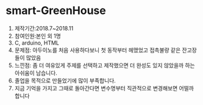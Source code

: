 # smart-GreenHouse
1. 제작기간:2018.7~2018.11
2. 참여인원:본인 외 1명
3. C, arduino, HTML
4. 문제점: 아두이노를 처음 사용하다보니 첫 동작부터 헤맸었고 접촉불량 같은 잔고장들이 많았음 
5. 느낀점: 좀 더 여유있게 주제를 선택하고 제작했으면 더 완성도 있지 않았을까 하는 아쉬움이 남습니다.
6. 졸업을 목적으로 만들었기에 많이 부족합니다.
7. 지금 기억을 가지고 그때로 돌아간다면 변수명부터 직관적으로 변경해보면 어떨까 합니다

